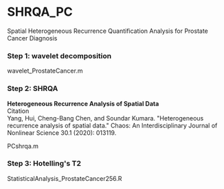 # SHRQA_PC
Spatial Heterogeneous Recurrence Quantification Analysis for Prostate Cancer Diagnosis
### Step 1: wavelet decomposition  
wavelet_ProstateCancer.m
### Step 2: SHRQA
**Heterogeneous Recurrence Analysis of Spatial Data**  
Citation   
Yang, Hui, Cheng-Bang Chen, and Soundar Kumara. "Heterogeneous recurrence analysis of spatial data." Chaos: An Interdisciplinary Journal of Nonlinear Science 30.1 (2020): 013119.

PCshrqa.m
### Step 3: Hotelling's T2
StatisticalAnalysis_ProstateCancer256.R
